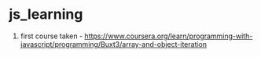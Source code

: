 # js_learning
1. first course taken - https://www.coursera.org/learn/programming-with-javascript/programming/Buxt3/array-and-object-iteration
